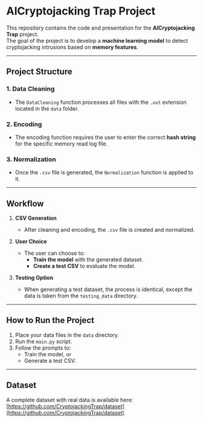 # AICryptojacking Trap Project

This repository contains the code and presentation for the **AICryptojacking Trap** project.  
The goal of the project is to develop a **machine learning model** to detect cryptojacking intrusions based on **memory features**.

---

## Project Structure

### 1. **Data Cleaning**
- The `DataCleaning` function processes all files with the `.out` extension located in the `data` folder.

### 2. **Encoding**
- The encoding function requires the user to enter the correct **hash string** for the specific memory read log file.

### 3. **Normalization**
- Once the `.csv` file is generated, the `Normalization` function is applied to it.

---

## Workflow

1. **CSV Generation**  
   - After cleaning and encoding, the `.csv` file is created and normalized.

2. **User Choice**
   - The user can choose to:
     - **Train the model** with the generated dataset.
     - **Create a test CSV** to evaluate the model.

3. **Testing Option**
   - When generating a test dataset, the process is identical, except the data is taken from the `testing_data` directory.

---

## How to Run the Project

1. Place your data files in the `data` directory.
2. Run the `main.py` script.
3. Follow the prompts to:
   - Train the model, or
   - Generate a test CSV.
   
---

## Dataset
A complete dataset with real data is available here:  
[https://github.com/CryptojackingTrap/dataset](https://github.com/CryptojackingTrap/dataset)
